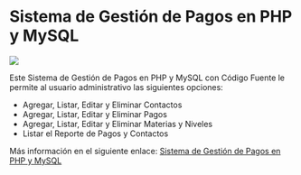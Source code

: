 # Sistema de Gestión de Pagos en PHP y MySQL
<img src="https://i0.wp.com/www.configuroweb.com/wp-content/uploads/2022/05/Sistema-de-Gestion-de-Pagos-en-PHP-y-MySQL.png?resize=800%2C500&ssl=1">

Este Sistema de Gestión de Pagos en PHP y MySQL con Código Fuente le permite al usuario administrativo las siguientes opciones:

- Agregar, Listar, Editar y Eliminar Contactos
- Agregar, Listar, Editar y Eliminar Pagos
- Agregar, Listar, Editar y Eliminar Materias y Niveles
- Listar el Reporte de Pagos y Contactos

Más información en el siguiente enlace:
<a href="https://www.configuroweb.com/sistema-de-gestion-de-pagos-en-php-y-mysql/">Sistema de Gestión de Pagos en PHP y MySQL</a>
